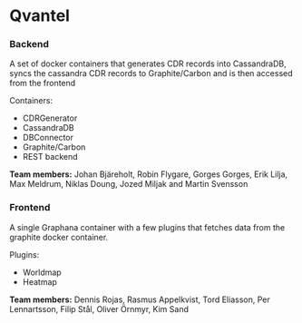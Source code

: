 Qvantel
=======

### Backend

A set of docker containers that generates CDR records into CassandraDB, syncs the cassandra CDR records to Graphite/Carbon and is then accessed from the frontend

Containers:
- CDRGenerator
- CassandraDB
- DBConnector
- Graphite/Carbon
- REST backend

**Team members:** Johan Bjäreholt, Robin Flygare, Gorges Gorges, Erik Lilja, Max Meldrum, Niklas Doung, Jozed Miljak and Martin Svensson

### Frontend

A single Graphana container with a few plugins that fetches data from the graphite docker container.

Plugins:
- Worldmap
- Heatmap

**Team members:** Dennis Rojas, Rasmus Appelkvist, Tord Eliasson, Per Lennartsson, Filip Stål, Oliver Örnmyr, Kim Sand
